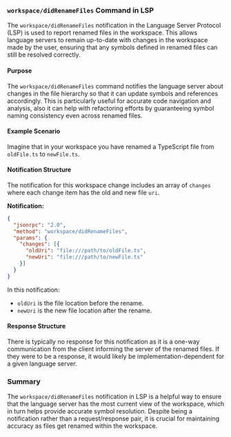 ### `workspace/didRenameFiles` Command in LSP

The `workspace/didRenameFiles` notification in the Language Server Protocol (LSP) is used to report renamed files in the workspace. This allows language servers to remain up-to-date with changes in the workspace made by the user, ensuring that any symbols defined in renamed files can still be resolved correctly.

#### Purpose

The `workspace/didRenameFiles` command notifies the language server about changes in the file hierarchy so that it can update symbols and references accordingly. This is particularly useful for accurate code navigation and analysis, also it can help with refactoring efforts by guaranteeing symbol naming consistency even across renamed files.

#### Example Scenario

Imagine that in your workspace you have renamed a TypeScript file from `oldFile.ts` to `newFile.ts`.

#### Notification Structure

The notification for this workspace change includes an array of `changes` where each change item has the old and new file `uri`.

**Notification:**

```json
{
  "jsonrpc": "2.0",
  "method": "workspace/didRenameFiles",
  "params": {
    "changes": [{
      "oldUri": "file:///path/to/oldFile.ts",
      "newUri": "file:///path/to/newFile.ts"
    }]
  }
}
```

In this notification:
- `oldUri` is the file location before the rename.
- `newUri` is the new file location after the rename.

#### Response Structure

There is typically no response for this notification as it is a one-way communication from the client informing the server of the renamed files. If they were to be a response, it would likely be implementation-dependent for a given language server. 

### Summary

The `workspace/didRenameFiles` notification in LSP is a helpful way to ensure that the language server has the most current view of the workspace, which in turn helps provide accurate symbol resolution. Despite being a notification rather than a request/response pair, it is crucial for maintaining accuracy as files get renamed within the workspace.